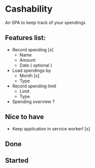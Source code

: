 # Cashability

An SPA to keep track of your spendings

## Features list:

- Record spending [x]
    - Name 
    - Amount
    - Date ( optional )
- Load spendings by
    - Month [x]
    - Type
- Record spending limit
    - Limit
    - Type
- Spending overview ? 

## Nice to have

- Keep application in service worker! [x]

## Done

## Started

